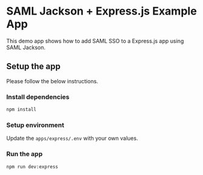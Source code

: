 # SAML Jackson + Express.js Example App

This demo app shows how to add SAML SSO to a Express.js app using SAML Jackson.

## Setup the app

Please follow the below instructions.

### Install dependencies

```bash
npm install
```

### Setup environment

Update the `apps/express/.env` with your own values.

### Run the app

```bash
npm run dev:express
```
